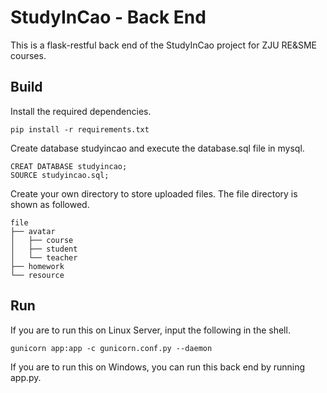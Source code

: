 # StudyInCao - Back End

This is a flask-restful back end of the StudyInCao project for ZJU RE&SME courses.

## Build

Install the required dependencies.

```shell
pip install -r requirements.txt
```

Create database studyincao and execute the database.sql file in mysql.

```
CREAT DATABASE studyincao;
SOURCE studyincao.sql;
```

Create your own directory to store uploaded files. The file directory is shown as followed.

```
file
├── avatar
│   ├── course
│   ├── student
│   └── teacher
├── homework
└── resource
```

## Run

If you are to run this on Linux Server, input the following in the shell.

```shell
gunicorn app:app -c gunicorn.conf.py --daemon
```

If you are to run this on Windows, you can run this back end by running app.py.